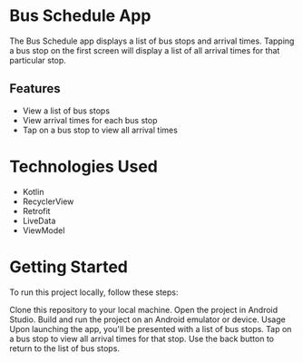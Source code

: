 # Bus Schedule App
The Bus Schedule app displays a list of bus stops and arrival times. Tapping a bus stop on the first screen will display a list of all arrival times for that particular stop.

## Features
- View a list of bus stops
- View arrival times for each bus stop
- Tap on a bus stop to view all arrival times
# Technologies Used
- Kotlin
- RecyclerView
- Retrofit
- LiveData
- ViewModel
# Getting Started
To run this project locally, follow these steps:

Clone this repository to your local machine.
Open the project in Android Studio.
Build and run the project on an Android emulator or device.
Usage
Upon launching the app, you'll be presented with a list of bus stops.
Tap on a bus stop to view all arrival times for that stop.
Use the back button to return to the list of bus stops.
